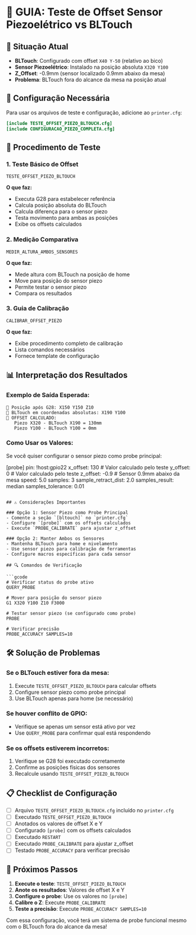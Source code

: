 # 🎯 GUIA: Teste de Offset Sensor Piezoelétrico vs BLTouch

## 📍 Situação Atual

- **BLTouch**: Configurado com offset `X40 Y-50` (relativo ao bico)
- **Sensor Piezoelétrico**: Instalado na posição absoluta `X320 Y100`
- **Z_Offset**: -0.9mm (sensor localizado 0.9mm abaixo da mesa)
- **Problema**: BLTouch fora do alcance da mesa na posição atual

## 🔧 Configuração Necessária

Para usar os arquivos de teste e configuração, adicione ao `printer.cfg`:

```ini
[include TESTE_OFFSET_PIEZO_BLTOUCH.cfg]
[include CONFIGURACAO_PIEZO_COMPLETA.cfg]
```

## 🚀 Procedimento de Teste

### 1. Teste Básico de Offset

```gcode
TESTE_OFFSET_PIEZO_BLTOUCH
```

**O que faz:**
- Executa G28 para estabelecer referência
- Calcula posição absoluta do BLTouch
- Calcula diferença para o sensor piezo
- Testa movimento para ambas as posições
- Exibe os offsets calculados

### 2. Medição Comparativa

```gcode
MEDIR_ALTURA_AMBOS_SENSORES
```

**O que faz:**
- Mede altura com BLTouch na posição de home
- Move para posição do sensor piezo
- Permite testar o sensor piezo
- Compara os resultados

### 3. Guia de Calibração

```gcode
CALIBRAR_OFFSET_PIEZO
```

**O que faz:**
- Exibe procedimento completo de calibração
- Lista comandos necessários
- Fornece template de configuração

## 📊 Interpretação dos Resultados

### Exemplo de Saída Esperada:

```
📌 Posição após G28: X150 Y150 Z10
📍 BLTouch em coordenadas absolutas: X190 Y100
🔧 OFFSET CALCULADO:
   Piezo X320 - BLTouch X190 = 130mm
   Piezo Y100 - BLTouch Y100 = 0mm
```

### Como Usar os Valores:

Se você quiser configurar o sensor piezo como probe principal:


[probe]
pin: !host:gpio22
x_offset: 130    # Valor calculado pelo teste
y_offset: 0      # Valor calculado pelo teste
z_offset: -0.9   # Sensor 0.9mm abaixo da mesa
speed: 5.0
samples: 3
sample_retract_dist: 2.0
samples_result: median
samples_tolerance: 0.01
```

## ⚠️ Considerações Importantes

### Opção 1: Sensor Piezo como Probe Principal
- Comente a seção `[bltouch]` no `printer.cfg`
- Configure `[probe]` com os offsets calculados
- Execute `PROBE_CALIBRATE` para ajustar z_offset

### Opção 2: Manter Ambos os Sensores
- Mantenha BLTouch para home e nivelamento
- Use sensor piezo para calibração de ferramentas
- Configure macros específicas para cada sensor

## 🔍 Comandos de Verificação

```gcode
# Verificar status do probe ativo
QUERY_PROBE

# Mover para posição do sensor piezo
G1 X320 Y100 Z10 F3000

# Testar sensor piezo (se configurado como probe)
PROBE

# Verificar precisão
PROBE_ACCURACY SAMPLES=10
```

## 🛠️ Solução de Problemas

### Se o BLTouch estiver fora da mesa:
1. Execute `TESTE_OFFSET_PIEZO_BLTOUCH` para calcular offsets
2. Configure sensor piezo como probe principal
3. Use BLTouch apenas para home (se necessário)

### Se houver conflito de GPIO:
- Verifique se apenas um sensor está ativo por vez
- Use `QUERY_PROBE` para confirmar qual está respondendo

### Se os offsets estiverem incorretos:
1. Verifique se G28 foi executado corretamente
2. Confirme as posições físicas dos sensores
3. Recalcule usando `TESTE_OFFSET_PIEZO_BLTOUCH`

## 📋 Checklist de Configuração

- [ ] Arquivo `TESTE_OFFSET_PIEZO_BLTOUCH.cfg` incluído no `printer.cfg`
- [ ] Executado `TESTE_OFFSET_PIEZO_BLTOUCH`
- [ ] Anotados os valores de offset X e Y
- [ ] Configurado `[probe]` com os offsets calculados
- [ ] Executado `RESTART`
- [ ] Executado `PROBE_CALIBRATE` para ajustar z_offset
- [ ] Testado `PROBE_ACCURACY` para verificar precisão

## 🎯 Próximos Passos

1. **Execute o teste**: `TESTE_OFFSET_PIEZO_BLTOUCH`
2. **Anote os resultados**: Valores de offset X e Y
3. **Configure o probe**: Use os valores no `[probe]`
4. **Calibre o Z**: Execute `PROBE_CALIBRATE`
5. **Teste a precisão**: Execute `PROBE_ACCURACY SAMPLES=10`

Com essa configuração, você terá um sistema de probe funcional mesmo com o BLTouch fora do alcance da mesa!